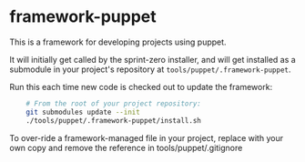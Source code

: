framework-puppet
================

This is a framework for developing projects using puppet.

It will initially get called by the sprint-zero installer, and will get installed as a submodule in your project's repository at `tools/puppet/.framework-puppet`.

Run this each time new code is checked out to update the framework:

```bash
    # From the root of your project repository:
    git submodules update --init
    ./tools/puppet/.framework-puppet/install.sh
```

To over-ride a framework-managed file in your project, replace with your own copy and remove the reference in tools/puppet/.gitignore


